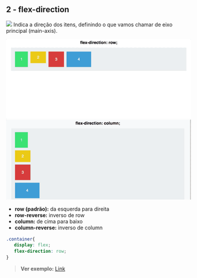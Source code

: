 ## 2 - flex-direction
![](https://css-tricks.com/wp-content/uploads/2018/10/flex-direction.svg)
Indica a direção dos itens, definindo o que vamos chamar de eixo principal (main-axis).


![Flex-direction:row](https://github.com/Clara-Pacheco/CSS-Flexbox/blob/main/02-flex-direction/wEg7wdKEfv9-bqaiB-t9hzOapBPiqZVYNFIh.gif)
![Flex-direction:column](https://github.com/Clara-Pacheco/CSS-Flexbox/blob/main/02-flex-direction/zYdQGSmhtMyqcAbEUDoEehohC8E-gtgvQx6b.gif)


- **row (padrão):** da esquerda para direita
- **row-reverse:** inverso de row
- **column:** de cima para baixo
- **column-reverse:** inverso de column

```css
.container{
   display: flex;
   flex-direction: row;  
}
```

> **Ver exemplo:** [Link](https://marcelopoars.github.io/flexbox/app/02-flex-direction/)
